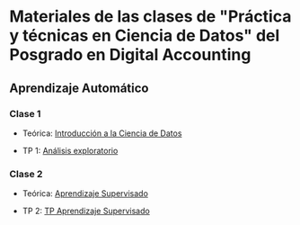 # Materiales de las clases de "Práctica y técnicas en Ciencia de Datos" del Posgrado en Digital Accounting

## Aprendizaje Automático

### Clase 1

- Teórica: [Introducción a la Ciencia de Datos](https://pamelapairo.github.io/clases_pda/ML/intro.html#/title-slide)

- TP 1: [Análisis exploratorio](https://pamelapairo.github.io/clases_pda/ML/01_tp.html)

### Clase 2

- Teórica: [Aprendizaje Supervisado](https://pamelapairo.github.io/clases_pda/ML/02_supervisado.html)

- TP 2: [TP Aprendizaje Supervisado](https://pamelapairo.github.io/clases_pda/ML/02_tp_supervisado.html)